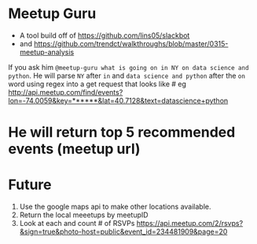 # Meetup Guru

- A tool build off of https://github.com/lins05/slackbot
- and https://github.com/trendct/walkthroughs/blob/master/0315-meetup-analysis

If you ask him `@meetup-guru what is going on in NY on data science and python`. He will parse `NY` after `in` and `data science and python` after the `on` word using regex into a get request that looks like # eg http://api.meetup.com/find/events?lon=-74.0059&key=******&lat=40.7128&text=datascience+python
# He will return top 5 recommended events (meetup url)

# Future
1. Use the google maps api to make other locations available.
1. Return the local meeetups by meetupID
2. Look at each and count # of RSVPs https://api.meetup.com/2/rsvps?&sign=true&photo-host=public&event_id=234481909&page=20
